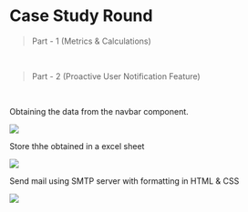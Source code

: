 # Case Study Round
> Part - 1 (Metrics & Calculations)
<br>


> Part - 2 (Proactive User Notification Feature)
<br>
<p>Obtaining the data from the navbar component.</p>
<img src="https://cdn.discordapp.com/attachments/1066686246946091115/1120776848863924366/actual-input-testcase.png">

<p>Store thhe obtained in a excel sheet</p>
<img src="https://cdn.discordapp.com/attachments/1066686246946091115/1120778579115003914/linked_in_list.png">

<p>Send mail using SMTP server with formatting in HTML & CSS</p>
<img src="https://cdn.discordapp.com/attachments/1066686246946091115/1120776849484685342/mail-with-css.png">
